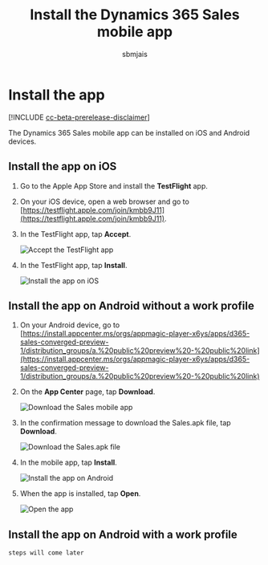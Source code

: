 ﻿---
title: Install the Dynamics 365 Sales mobile app
description: Instructions to install the Dynamics 365 Sales mobile app
ms.date: 11/03/2020
ms.topic: article
ms.service: dynamics-365-sales
author: sbmjais
ms.author: shjais
manager: shujoshi
---

# Install the app
<!--note from editor: I'm avoiding "platform" via Writing Style Guide. It's not that it's a forbidden term, but it's discouraged for general audiences, and not using it matches most other occurrences in our content.-->
[!INCLUDE [cc-beta-prerelease-disclaimer](../../includes/cc-beta-prerelease-disclaimer.md)]

The Dynamics 365 Sales mobile app can be installed on iOS and Android devices.

## Install the app on iOS

1. Go to the Apple App Store and install the **TestFlight** app.

2. On your iOS device, open a web browser and go to [https://testflight.apple.com/join/kmbb9J11](https://testflight.apple.com/join/kmbb9J11).

3. In the TestFlight app, tap **Accept**.<!--note from editor: The edits to alt text in this article are meant to avoid the build error of having duplicate alt text. It should be unique for each image.-->

    ![Accept the TestFlight app](media/ios-install-step3.png "Accept the TestFlight app")

4. In the TestFlight app, tap **Install**.

    ![Install the app on iOS](media/ios-install-step4.png "Install the app on iOS")

## Install the app on Android without a work profile

1.	On your Android device, go to [https://install.appcenter.ms/orgs/appmagic-player-x6ys/apps/d365-sales-converged-preview-1/distribution_groups/a.%20public%20preview%20-%20public%20link](https://install.appcenter.ms/orgs/appmagic-player-x6ys/apps/d365-sales-converged-preview-1/distribution_groups/a.%20public%20preview%20-%20public%20link)

2.	On the **App Center** page, tap **Download**.

    ![Download the Sales mobile app](media/android-install-step2.png "Download the Sales mobile app")

3.	In the confirmation message to download the Sales.apk file, tap **Download**.<!--note from editor: If you don't want to use the file name, it should be "download the .apk file" via Writing Style Guide.-->

    ![Download the Sales.apk file](media/android-install-step3.png "Download the Sales.apk file")

4.	In the mobile app, tap **Install**.

    ![Install the app on Android](media/android-install-step4.png "Install the app on Android")

5.	When the app is installed, tap **Open**.

    ![Open the app](media/android-install-step5.png "Open the app")

## Install the app on Android with a work profile

`steps will come later`<!--note from editor: When they do, please use unique alt text for the images.-->
